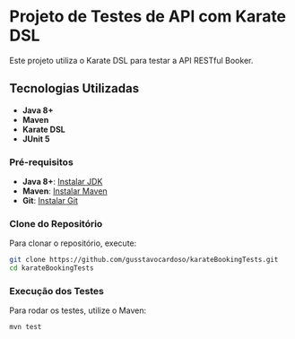 # Projeto de Testes de API com Karate DSL

Este projeto utiliza o Karate DSL para testar a API RESTful Booker.

## Tecnologias Utilizadas

- **Java 8+**
- **Maven**
- **Karate DSL**
- **JUnit 5**

### Pré-requisitos

- **Java 8+**: [Instalar JDK](https://www.oracle.com/java/technologies/javase-jdk8-downloads.html)
- **Maven**: [Instalar Maven](https://maven.apache.org/install.html)
- **Git**: [Instalar Git](https://git-scm.com/book/en/v2/Getting-Started-Installing-Git)

### Clone do Repositório

Para clonar o repositório, execute:

```sh
git clone https://github.com/gusstavocardoso/karateBookingTests.git
cd karateBookingTests
```

### Execução dos Testes
Para rodar os testes, utilize o Maven:
```sh
mvn test
```